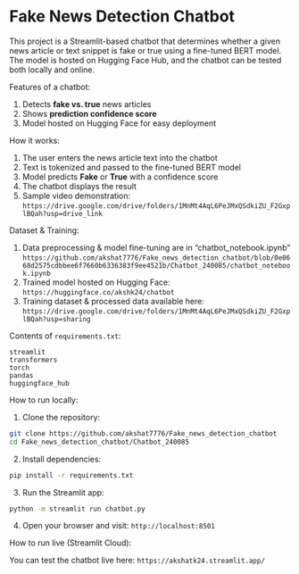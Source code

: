 #  Fake News Detection Chatbot

This project is a Streamlit-based chatbot that determines whether a given news article or text snippet is fake or true using a fine-tuned BERT model.
The model is hosted on Hugging Face Hub, and the chatbot can be tested both locally and online.

Features of a chatbot:
1. Detects **fake vs. true** news articles   
2. Shows **prediction confidence score**
3. Model hosted on Hugging Face for easy deployment

How it works: 
1. The user enters the news article text into the chatbot
2. Text is tokenized and passed to the fine-tuned BERT model
3. Model predicts **Fake** or **True** with a confidence score
4. The chatbot displays the result
5. Sample video demonstration: `https://drive.google.com/drive/folders/1MnMt4AqL6PeJMxQSdkiZU_F2GxplBQah?usp=drive_link`
   
Dataset & Training:
1. Data preprocessing & model fine-tuning are in “chatbot_notebook.ipynb” `https://github.com/akshat7776/Fake_news_detection_chatbot/blob/0e0668d2575cdbbee6f7660b6336383f9ee4521b/Chatbot_240085/chatbot_notebook.ipynb`
2. Trained model hosted on Hugging Face: `https://huggingface.co/akshk24/chatbot`
3. Training dataset & processed data available here: `https://drive.google.com/drive/folders/1MnMt4AqL6PeJMxQSdkiZU_F2GxplBQah?usp=sharing`

Contents of `requirements.txt`:
```
streamlit
transformers
torch
pandas
huggingface_hub
```

How to run locally:

1. Clone the repository: 
```Bash
git clone https://github.com/akshat7776/Fake_news_detection_chatbot
cd Fake_news_detection_chatbot/Chatbot_240085
```
2. Install dependencies:
``` Bash
pip install -r requirements.txt
```
3. Run the Streamlit app:
```Bash
python -m streamlit run chatbot.py
```
4. Open your browser and visit: `http://localhost:8501`

How to run live (Streamlit Cloud):

You can test the chatbot live here: `https://akshatk24.streamlit.app/`
